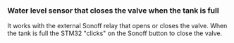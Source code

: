 ### Water level sensor that closes the valve when the tank is full

It works with the external Sonoff relay that opens or closes the valve.
When the tank is full the STM32 "clicks" on the Sonoff button to close the valve.
